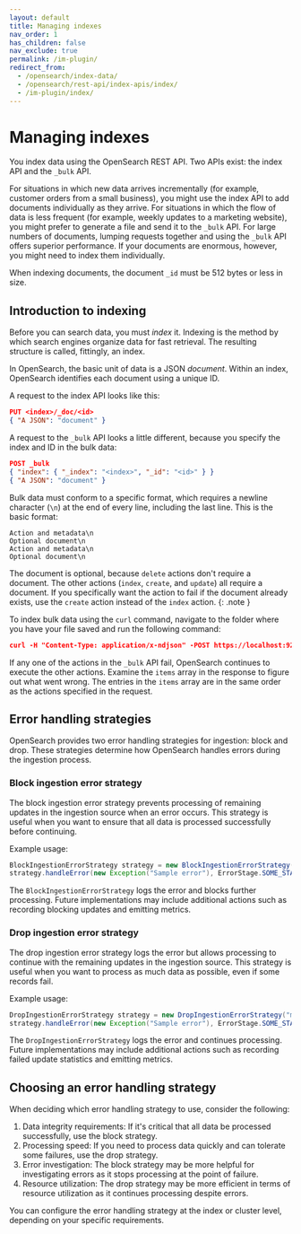 ```yaml
---
layout: default
title: Managing indexes
nav_order: 1
has_children: false
nav_exclude: true
permalink: /im-plugin/
redirect_from:
  - /opensearch/index-data/
  - /opensearch/rest-api/index-apis/index/
  - /im-plugin/index/
---
```


# Managing indexes

You index data using the OpenSearch REST API. Two APIs exist: the index API and the `_bulk` API.

For situations in which new data arrives incrementally (for example, customer orders from a small business), you might use the index API to add documents individually as they arrive. For situations in which the flow of data is less frequent (for example, weekly updates to a marketing website), you might prefer to generate a file and send it to the `_bulk` API. For large numbers of documents, lumping requests together and using the `_bulk` API offers superior performance. If your documents are enormous, however, you might need to index them individually.

When indexing documents, the document `_id` must be 512 bytes or less in size.

## Introduction to indexing

Before you can search data, you must *index* it. Indexing is the method by which search engines organize data for fast retrieval. The resulting structure is called, fittingly, an index.

In OpenSearch, the basic unit of data is a JSON *document*. Within an index, OpenSearch identifies each document using a unique ID.

A request to the index API looks like this:

```json
PUT <index>/_doc/<id>
{ "A JSON": "document" }
```

A request to the `_bulk` API looks a little different, because you specify the index and ID in the bulk data:

```json
POST _bulk
{ "index": { "_index": "<index>", "_id": "<id>" } }
{ "A JSON": "document" }
```

Bulk data must conform to a specific format, which requires a newline character (`\n`) at the end of every line, including the last line. This is the basic format:

```
Action and metadata\n
Optional document\n
Action and metadata\n
Optional document\n
```

The document is optional, because `delete` actions don't require a document. The other actions (`index`, `create`, and `update`) all require a document. If you specifically want the action to fail if the document already exists, use the `create` action instead of the `index` action.
{: .note }

To index bulk data using the `curl` command, navigate to the folder where you have your file saved and run the following command:

```json
curl -H "Content-Type: application/x-ndjson" -POST https://localhost:9200/data/_bulk -u 'admin:admin' --insecure --data-binary "@data.json"
```

If any one of the actions in the `_bulk` API fail, OpenSearch continues to execute the other actions. Examine the `items` array in the response to figure out what went wrong. The entries in the `items` array are in the same order as the actions specified in the request.

## Error handling strategies

OpenSearch provides two error handling strategies for ingestion: block and drop. These strategies determine how OpenSearch handles errors during the ingestion process.

### Block ingestion error strategy

The block ingestion error strategy prevents processing of remaining updates in the ingestion source when an error occurs. This strategy is useful when you want to ensure that all data is processed successfully before continuing.

Example usage:

```java
BlockIngestionErrorStrategy strategy = new BlockIngestionErrorStrategy("myIngestionSource");
strategy.handleError(new Exception("Sample error"), ErrorStage.SOME_STAGE);
```

The `BlockIngestionErrorStrategy` logs the error and blocks further processing. Future implementations may include additional actions such as recording blocking updates and emitting metrics.

### Drop ingestion error strategy

The drop ingestion error strategy logs the error but allows processing to continue with the remaining updates in the ingestion source. This strategy is useful when you want to process as much data as possible, even if some records fail.

Example usage:

```java
DropIngestionErrorStrategy strategy = new DropIngestionErrorStrategy("myIngestionSource");
strategy.handleError(new Exception("Sample error"), ErrorStage.SOME_STAGE);
```

The `DropIngestionErrorStrategy` logs the error and continues processing. Future implementations may include additional actions such as recording failed update statistics and emitting metrics.

## Choosing an error handling strategy

When deciding which error handling strategy to use, consider the following:

1. Data integrity requirements: If it's critical that all data be processed successfully, use the block strategy.
2. Processing speed: If you need to process data quickly and can tolerate some failures, use the drop strategy.
3. Error investigation: The block strategy may be more helpful for investigating errors as it stops processing at the point of failure.
4. Resource utilization: The drop strategy may be more efficient in terms of resource utilization as it continues processing despite errors.

You can configure the error handling strategy at the index or cluster level, depending on your specific requirements.
